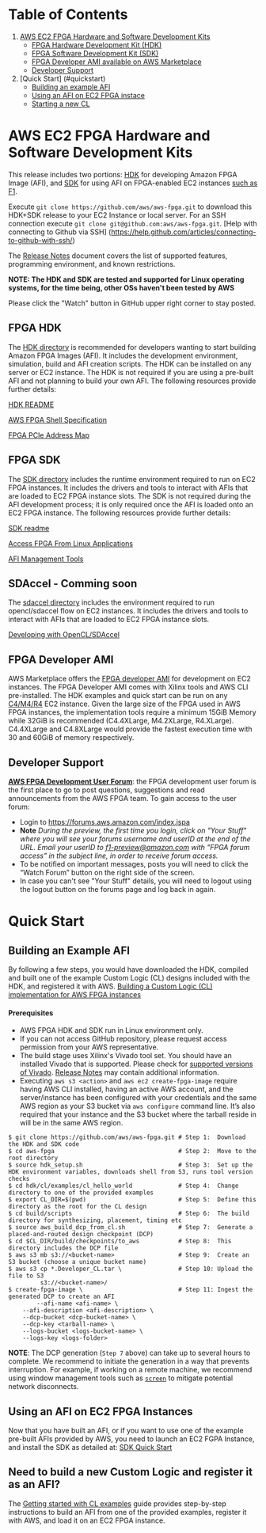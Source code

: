 <span style="display: inline-block;">

# Table of Contents

1. [AWS EC2 FPGA Hardware and Software Development Kits](#devkit)
    - [FPGA Hardware Development Kit (HDK)](#fpgahdk)
    - [FPGA Software Development Kit (SDK)](#fpgasdk)
    - [FPGA Developer AMI available on AWS Marketplace](#devAmi)
    - [Developer Support](#devSupport)
2. [Quick Start] (#quickstart)
    - [Building an example AFI](#buildingAnExample)
    - [Using an AFI on EC2 FPGA instace](#usingAfi)
    - [Starting a new CL](#clExamples)

<a name="devkit"></a>
# AWS EC2 FPGA Hardware and Software Development Kits 

This release includes two portions: [HDK](./hdk) for developing Amazon FPGA Image (AFI),  and [SDK](./sdk) for using AFI on FPGA-enabled EC2 instances [such as F1](https://aws.amazon.com/ec2/instance-types/f1/).

Execute `git clone https://github.com/aws/aws-fpga.git` to download this HDK+SDK release to your EC2 Instance or local server.
For an SSH connection execute `git clone git@github.com:aws/aws-fpga.git`. [Help with connecting to Github via SSH] (https://help.github.com/articles/connecting-to-github-with-ssh/)

The [Release Notes](./RELEASE_NOTES.md) document covers the list of supported features, programming environment, and known restrictions.

**NOTE: The HDK and SDK are tested and supported for Linux operating systems, for the time being, other OSs haven't been tested by AWS**

Please click the "Watch" button in GitHub upper right corner to stay posted.

<a name="fpgahdk"></a>
## FPGA HDK 

The [HDK directory](./hdk) is recommended for developers wanting to start building Amazon FPGA Images (AFI). It includes the development environment, simulation, build and AFI creation scripts.  The HDK can be installed on any server or EC2 instance. The HDK is not required if you are using a pre-built AFI and not planning to build your own AFI. The following resources provide further details:

[HDK README](./hdk/README.md)
        
[AWS FPGA Shell Specification](./hdk/docs/AWS_Shell_Interface_Specification.md)
        
[FPGA PCIe Address Map](./hdk/docs/AWS_Fpga_Pcie_Memory_Map.md)
        
<a name="fpgasdk"></a>
## FPGA SDK

The [SDK directory](./sdk) includes the runtime environment required to run on EC2 FPGA instances. It includes the drivers and tools to interact with AFIs that are loaded to EC2 FPGA instance slots. The SDK is not required during the AFI development process; it is only required once the AFI is loaded onto an EC2 FPGA instance. The following resources provide further details:

[SDK readme](./sdk/README.md)

[Access FPGA From Linux Applications](./hdk/docs/Programmers_View.md)

[AFI Management Tools](./sdk/management/fpga_image_tools/README.md)

<a name="fpgasdaccel"></a>
## SDAccel - Comming soon

The [sdaccel directory](./sdaccel) includes the environment required to run opencl/sdaccel flow on EC2 instances. It includes the drivers and tools to interact with AFIs that are loaded to EC2 FPGA instance slots. 

[Developing with OpenCL/SDAccel](./hdk/docs/OpenCL_SDAccel_Development.md)

<a name="devAmi"></a>
## FPGA Developer AMI 

AWS Marketplace offers the [FPGA developer AMI](https://aws.amazon.com/marketplace/pp/B06VVYBLZZ) for development on EC2 instances. The FPGA Developer AMI comes with Xilinx tools and AWS CLI pre-installed.  The HDK examples and quick start can be run on any [C4/M4/R4](https://aws.amazon.com/ec2/instance-types/) EC2 instance. Given the large size of the FPGA used in AWS FPGA instances, the implementation tools require a minimum 15GiB Memory while 32GiB is recommended (C4.4XLarge, M4.2XLarge, R4.XLarge). C4.4XLarge and C4.8XLarge would provide the fastest execution time with 30 and 60GiB of memory respectively.

<a name="devSupport"></a>
## Developer Support 

[**AWS FPGA Development User Forum**](https://forums.aws.amazon.com/index.jspa): the FPGA development user forum is the first place to go to post questions, suggestions and read announcements from the AWS FPGA team. To gain access to the user forum:

* Login to https://forums.aws.amazon.com/index.jspa 
* **Note** *During the preview, the first time you login, click on "Your Stuff" where you will see your forums username and userID at the end of the URL. Email your userID to f1-preview@amazon.com with "FPGA forum access" in the subject line, in order to receive forum access.*
* To be notified on important messages, posts you will need to click the “Watch Forum” button on the right side of the screen.
* In case you can't see "Your Stuff" details, you will need to logout using the logout button on the forums page and log back in again. 
 
<a name="quickstart"></a>
# Quick Start 

<a name="buildingAnExample"></a>
## Building an Example AFI 

By following a few steps, you would have downloaded the HDK, compiled and built one of the example Custom Logic (CL) designs included with the HDK, and registered it with AWS. [Building a Custom Logic (CL) implementation for AWS FPGA instances](./hdk/cl/examples#overview-on-process-for-building-a-custom-logic-cl-implementation-for-aws-fpga-instances)

#### Prerequisites
* AWS FPGA HDK and SDK run in Linux environment only.
* If you can not access GitHub repository, please request access permission from your AWS representative.
* The build stage uses Xilinx's Vivado tool set. You should have an installed Vivado that is supported.  Please check for [supported versions of Vivado](./hdk/supported_vivado_versions.txt). [Release Notes](./RELEASE_NOTES.md) may contain additional information.
* Executing `aws s3 <action>` and `aws ec2 create-fpga-image` require having AWS CLI installed, having an active AWS account, and the server/instance has been configured with your credentials and the same AWS region as your S3 bucket via `aws configure` command line. It’s also required that your instance and the S3 bucket where the tarball reside in will be in the same AWS region. 


```
$ git clone https://github.com/aws/aws-fpga.git # Step 1:  Download the HDK and SDK code
$ cd aws-fpga                                   # Step 2:  Move to the root directory
$ source hdk_setup.sh                           # Step 3:  Set up the HDK environment variables, downloads shell from S3, runs tool version checks
$ cd hdk/cl/examples/cl_hello_world             # Step 4:  Change directory to one of the provided examples
$ export CL_DIR=$(pwd)                          # Step 5:  Define this directory as the root for the CL design
$ cd build/scripts                              # Step 6:  The build directory for synthesizing, placement, timing etc
$ source aws_build_dcp_from_cl.sh               # Step 7:  Generate a placed-and-routed design checkpoint (DCP)
$ cd $CL_DIR/build/checkpoints/to_aws           # Step 8:  This directory includes the DCP file
$ aws s3 mb s3://<bucket-name>                  # Step 9:  Create an S3 bucket (choose a unique bucket name)
$ aws s3 cp *.Developer_CL.tar \                # Step 10: Upload the file to S3
         s3://<bucket-name>/
$ create-fpga-image \                           # Step 11: Ingest the generated DCP to create an AFI
        --afi-name <afi-name> \
	--afi-description <afi-description> \
	--dcp-bucket <dcp-bucket-name> \
	--dcp-key <tarball-name> \
	--logs-bucket <logs-bucket-name> \
	--logs-key <logs-folder>
```
**NOTE**: The DCP generation (`Step 7` above) can take up to several hours to complete.  We recommend to initiate the generation in a way that prevents interruption.  For example, if working on a remote machine, we recommend using window management tools such as [`screen`](https://www.gnu.org/software/screen/manual/screen.html) to mitigate potential network disconnects.  

<a name="usingAfi"></a>
## Using an AFI on EC2 FPGA Instances

Now that you have built an AFI, or if you want to use one of the example pre-built AFIs provided by AWS, you need to launch an EC2 FGPA Instance, and install the SDK as detailed at: [SDK Quick Start](./sdk/README.md)


<a name="clExamples"></a>
## Need to build a new Custom Logic and register it as an AFI?

The [Getting started with CL examples](./hdk/cl/examples/README.md) guide provides step-by-step instructions to build an AFI from one of the provided examples, register it with AWS, and load it on an EC2 FPGA instance.
